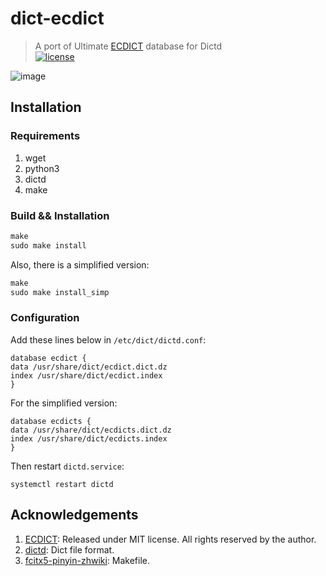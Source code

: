 # dict-ecdict
> A port of Ultimate [ECDICT] database for Dictd<br>
[![license]](/LICENSE)

![image](https://user-images.githubusercontent.com/17917040/87878103-c1ee5480-ca14-11ea-80a2-2f5322a43e01.png)

## Installation

### Requirements
1. wget
2. python3
3. dictd
4. make

### Build && Installation
```Makefile
make
sudo make install
```
Also, there is a simplified version:
```Makefile
make
sudo make install_simp
```
### Configuration
Add these lines below in `/etc/dict/dictd.conf`:
```dictdconf
database ecdict {
data /usr/share/dict/ecdict.dict.dz
index /usr/share/dict/ecdict.index
}
```
For the simplified version:
```dictdconf
database ecdicts {
data /usr/share/dict/ecdicts.dict.dz
index /usr/share/dict/ecdicts.index
}
```
Then restart `dictd.service`:
```shell
systemctl restart dictd
```

## Acknowledgements
1. [ECDICT](https://github.com/skywind3000/ECDICT-ultimate): Released under MIT license. All rights reserved by the author.
2. [dictd](https://en.wikipedia.org/wiki/DICT): Dict file format.
3. [fcitx5-pinyin-zhwiki](https://github.com/felixonmars/fcitx5-pinyin-zhwiki): Makefile.

[ECDICT]:https://github.com/skywind3000/ECDICT-ultimate
[license]:https://img.shields.io/badge/license-MIT-purple.svg

